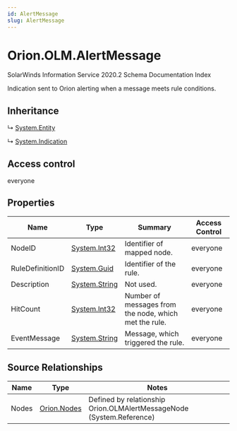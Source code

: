 ```yaml
---
id: AlertMessage
slug: AlertMessage
---
```


# Orion.OLM.AlertMessage

SolarWinds Information Service 2020.2 Schema Documentation Index

Indication sent to Orion alerting when a message meets rule conditions.

## Inheritance

↳ [System.Entity](./../System/Entity)

↳ [System.Indication](./../System/Indication)

## Access control

everyone

## Properties

| Name | Type | Summary | Access Control |
| ------ | ------ | ------ | ------ |
| NodeID | [System.Int32](https://docs.microsoft.com/en-us/dotnet/api/system.int32) | Identifier of mapped node. | everyone |
| RuleDefinitionID | [System.Guid](https://docs.microsoft.com/en-us/dotnet/api/system.guid) | Identifier of the rule. | everyone |
| Description | [System.String](https://docs.microsoft.com/en-us/dotnet/api/system.string) | Not used. | everyone |
| HitCount | [System.Int32](https://docs.microsoft.com/en-us/dotnet/api/system.int32) | Number of messages from the node, which met the rule. | everyone |
| EventMessage | [System.String](https://docs.microsoft.com/en-us/dotnet/api/system.string) | Message, which triggered the rule. | everyone |

## Source Relationships

| Name | Type | Notes |
| ------ | ------ | ------ |
| Nodes | [Orion.Nodes](./../Orion/Nodes) | Defined by relationship Orion.OLMAlertMessageNode (System.Reference) |

